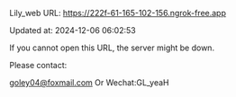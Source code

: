 Lily_web URL: https://222f-61-165-102-156.ngrok-free.app

Updated at: 2024-12-06 06:02:53

If you cannot open this URL, the server might be down.

Please contact: 

goley04@foxmail.com Or Wechat:GL_yeaH